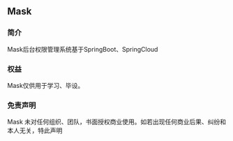 ## Mask

### 简介
Mask后台权限管理系统基于SpringBoot、SpringCloud

### 权益

Mask仅供用于学习、毕设。

### 免责声明

Mask 未对任何组织、团队，书面授权商业使用。如若出现任何商业后果、纠纷和本人无关，特此声明